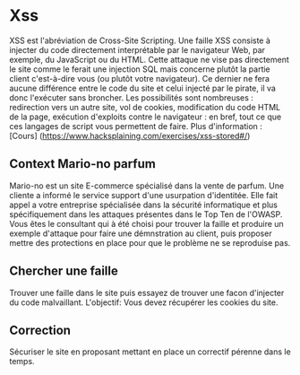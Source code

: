 # Xss
XSS est l'abréviation de Cross-Site Scripting. 
Une faille XSS consiste à injecter du code directement interprétable par le navigateur Web, 
par exemple, du JavaScript ou du HTML. 
Cette attaque ne vise pas directement le site comme le ferait une injection SQL mais concerne plutôt la partie client c'est-à-dire vous (ou plutôt votre navigateur). 
Ce dernier ne fera aucune différence entre le code du site et celui injecté par le pirate, il va donc l'exécuter sans broncher. 
Les possibilités sont nombreuses : redirection vers un autre site, vol de cookies, 
modification du code HTML de la page, exécution d'exploits contre le navigateur : en bref, tout ce que ces langages de script vous permettent de faire.
Plus d'information : [Cours] (https://www.hacksplaining.com/exercises/xss-stored#/)

## Context Mario-no parfum
Mario-no est un site E-commerce spécialisé dans la vente de parfum. 
Une cliente a informé le service support d'une usurpation d'identitée.
Elle fait appel a votre entreprise spécialisée dans la sécurité informatique et plus spécifiquement dans les attaques présentes dans le Top Ten de l'OWASP.
Vous êtes le consultant qui à été choisi pour trouver la faille et produire un exemple d'attaque pour faire une démnstration au client, puis proposer mettre des protections en place pour que le problème ne se reproduise pas.

## Chercher une faille
Trouver une faille dans le site puis essayez de trouver une facon d'injecter du code malvaillant.
L'objectif: 
Vous devez récupérer les cookies du site.


## Correction
Sécuriser le site en proposant mettant en place un correctif pérenne dans le temps.

